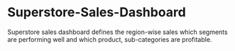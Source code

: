 # Superstore-Sales-Dashboard
Superstore sales dashboard defines the region-wise sales which segments are performing well and which product, sub-categories are profitable.
